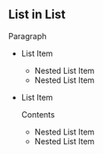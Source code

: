 ## List in List
Paragraph
- List Item
  - Nested List Item
  - Nested List Item
- List Item

  Contents

  - Nested List Item
  - Nested List Item

